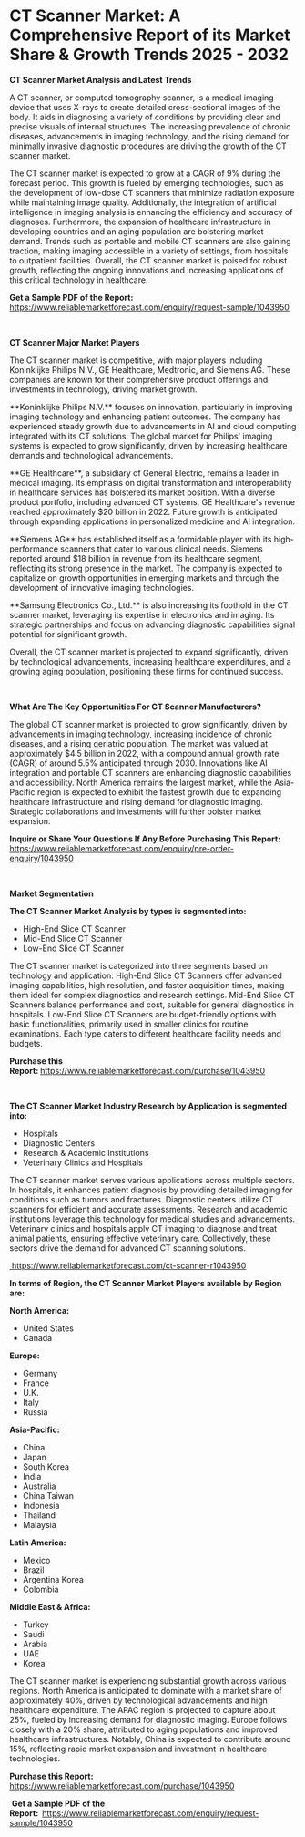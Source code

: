 <p><h1>CT Scanner Market: A Comprehensive Report of its Market Share & Growth Trends 2025 - 2032</h1></p><p><strong>CT Scanner Market Analysis and Latest Trends</strong></p>
<p><p>A CT scanner, or computed tomography scanner, is a medical imaging device that uses X-rays to create detailed cross-sectional images of the body. It aids in diagnosing a variety of conditions by providing clear and precise visuals of internal structures. The increasing prevalence of chronic diseases, advancements in imaging technology, and the rising demand for minimally invasive diagnostic procedures are driving the growth of the CT scanner market.</p><p>The CT scanner market is expected to grow at a CAGR of 9% during the forecast period. This growth is fueled by emerging technologies, such as the development of low-dose CT scanners that minimize radiation exposure while maintaining image quality. Additionally, the integration of artificial intelligence in imaging analysis is enhancing the efficiency and accuracy of diagnoses. Furthermore, the expansion of healthcare infrastructure in developing countries and an aging population are bolstering market demand. Trends such as portable and mobile CT scanners are also gaining traction, making imaging accessible in a variety of settings, from hospitals to outpatient facilities. Overall, the CT scanner market is poised for robust growth, reflecting the ongoing innovations and increasing applications of this critical technology in healthcare.</p></p>
<p><strong>Get a Sample PDF of the Report:&nbsp;</strong> <a href="https://www.reliablemarketforecast.com/enquiry/request-sample/1043950?utm_campaign=2445&utm_medium=2&utm_source=Github&utm_content=ia&utm_term=13042025&utm_id=ct-scanner">https://www.reliablemarketforecast.com/enquiry/request-sample/1043950</a></p>
<p>&nbsp;</p>
<p><strong>CT Scanner Major Market Players</strong></p>
<p><p>The CT scanner market is competitive, with major players including Koninklijke Philips N.V., GE Healthcare, Medtronic, and Siemens AG. These companies are known for their comprehensive product offerings and investments in technology, driving market growth.</p><p>**Koninklijke Philips N.V.** focuses on innovation, particularly in improving imaging technology and enhancing patient outcomes. The company has experienced steady growth due to advancements in AI and cloud computing integrated with its CT solutions. The global market for Philips' imaging systems is expected to grow significantly, driven by increasing healthcare demands and technological advancements.</p><p>**GE Healthcare**, a subsidiary of General Electric, remains a leader in medical imaging. Its emphasis on digital transformation and interoperability in healthcare services has bolstered its market position. With a diverse product portfolio, including advanced CT systems, GE Healthcare's revenue reached approximately $20 billion in 2022. Future growth is anticipated through expanding applications in personalized medicine and AI integration.</p><p>**Siemens AG** has established itself as a formidable player with its high-performance scanners that cater to various clinical needs. Siemens reported around $18 billion in revenue from its healthcare segment, reflecting its strong presence in the market. The company is expected to capitalize on growth opportunities in emerging markets and through the development of innovative imaging technologies.</p><p>**Samsung Electronics Co., Ltd.** is also increasing its foothold in the CT scanner market, leveraging its expertise in electronics and imaging. Its strategic partnerships and focus on advancing diagnostic capabilities signal potential for significant growth.</p><p>Overall, the CT scanner market is projected to expand significantly, driven by technological advancements, increasing healthcare expenditures, and a growing aging population, positioning these firms for continued success.</p></p>
<p>&nbsp;</p>
<p><strong>What Are The Key Opportunities For CT Scanner Manufacturers?</strong></p>
<p><p>The global CT scanner market is projected to grow significantly, driven by advancements in imaging technology, increasing incidence of chronic diseases, and a rising geriatric population. The market was valued at approximately $4.5 billion in 2022, with a compound annual growth rate (CAGR) of around 5.5% anticipated through 2030. Innovations like AI integration and portable CT scanners are enhancing diagnostic capabilities and accessibility. North America remains the largest market, while the Asia-Pacific region is expected to exhibit the fastest growth due to expanding healthcare infrastructure and rising demand for diagnostic imaging. Strategic collaborations and investments will further bolster market expansion.</p></p>
<p><strong>Inquire or Share Your Questions If Any Before Purchasing This Report:</strong> <a href="https://www.reliablemarketforecast.com/enquiry/pre-order-enquiry/1043950?utm_campaign=2445&utm_medium=2&utm_source=Github&utm_content=ia&utm_term=13042025&utm_id=ct-scanner">https://www.reliablemarketforecast.com/enquiry/pre-order-enquiry/1043950</a></p>
<p>&nbsp;</p>
<p><strong>Market Segmentation</strong></p>
<p><strong>The CT Scanner Market Analysis by types is segmented into:</strong></p>
<p><ul><li>High-End Slice CT Scanner</li><li>Mid-End Slice CT Scanner</li><li>Low-End Slice CT Scanner</li></ul></p>
<p><p>The CT scanner market is categorized into three segments based on technology and application: High-End Slice CT Scanners offer advanced imaging capabilities, high resolution, and faster acquisition times, making them ideal for complex diagnostics and research settings. Mid-End Slice CT Scanners balance performance and cost, suitable for general diagnostics in hospitals. Low-End Slice CT Scanners are budget-friendly options with basic functionalities, primarily used in smaller clinics for routine examinations. Each type caters to different healthcare facility needs and budgets.</p></p>
<p><strong>Purchase this Report:&nbsp;</strong><a href="https://www.reliablemarketforecast.com/purchase/1043950?utm_campaign=2445&utm_medium=2&utm_source=Github&utm_content=ia&utm_term=13042025&utm_id=ct-scanner">https://www.reliablemarketforecast.com/purchase/1043950</a></p>
<p>&nbsp;</p>
<p><strong>The CT Scanner Market Industry Research by Application is segmented into:</strong></p>
<p><ul><li>Hospitals</li><li>Diagnostic Centers</li><li>Research & Academic Institutions</li><li>Veterinary Clinics and Hospitals</li></ul></p>
<p><p>The CT scanner market serves various applications across multiple sectors. In hospitals, it enhances patient diagnosis by providing detailed imaging for conditions such as tumors and fractures. Diagnostic centers utilize CT scanners for efficient and accurate assessments. Research and academic institutions leverage this technology for medical studies and advancements. Veterinary clinics and hospitals apply CT imaging to diagnose and treat animal patients, ensuring effective veterinary care. Collectively, these sectors drive the demand for advanced CT scanning solutions.</p></p>
<p><a href="https://www.reliablemarketforecast.com/ct-scanner-r1043950?utm_campaign=2445&utm_medium=2&utm_source=Github&utm_content=ia&utm_term=13042025&utm_id=ct-scanner">&nbsp;https://www.reliablemarketforecast.com/ct-scanner-r1043950</a></p>
<p><strong>In terms of Region, the CT Scanner Market Players available by Region are:</strong></p>
<p>
    <p> <strong> North America: </strong>
        <ul>
            <li>United States</li>
            <li>Canada</li>
        </ul>
        </p> 
    <p> <strong> Europe: </strong>
        <ul>
            <li>Germany</li>
            <li>France</li>
            <li>U.K.</li>
            <li>Italy</li>
            <li>Russia</li>
        </ul>
        </p> 
    <p> <strong> Asia-Pacific: </strong>
        <ul>
            <li>China</li>
            <li>Japan</li>
            <li>South Korea</li>
            <li>India</li>
            <li>Australia</li>
            <li>China Taiwan</li>
            <li>Indonesia</li>
            <li>Thailand</li>
            <li>Malaysia</li>
        </ul>
        </p> 
    <p> <strong> Latin America: </strong>
        <ul>
            <li>Mexico</li>
            <li>Brazil</li>
            <li>Argentina Korea</li>
            <li>Colombia</li>
        </ul>
        </p> 
    <p> <strong> Middle East & Africa: </strong>
        <ul>
            <li>Turkey</li>
            <li>Saudi</li>
            <li>Arabia</li>
            <li>UAE</li>
            <li>Korea</li>
        </ul>
    </p>
    </p>
<p><p>The CT scanner market is experiencing substantial growth across various regions. North America is anticipated to dominate with a market share of approximately 40%, driven by technological advancements and high healthcare expenditure. The APAC region is projected to capture about 25%, fueled by increasing demand for diagnostic imaging. Europe follows closely with a 20% share, attributed to aging populations and improved healthcare infrastructures. Notably, China is expected to contribute around 15%, reflecting rapid market expansion and investment in healthcare technologies.</p></p>
<p><strong>Purchase this Report: </strong><a href="https://www.reliablemarketforecast.com/purchase/1043950?utm_campaign=2445&utm_medium=2&utm_source=Github&utm_content=ia&utm_term=13042025&utm_id=ct-scanner">https://www.reliablemarketforecast.com/purchase/1043950</a></p>
<p>&nbsp;<strong>Get a Sample PDF of the Report:&nbsp;&nbsp;</strong><a href="https://www.reliablemarketforecast.com/enquiry/request-sample/1043950?utm_campaign=2445&utm_medium=2&utm_source=Github&utm_content=ia&utm_term=13042025&utm_id=ct-scanner">https://www.reliablemarketforecast.com/enquiry/request-sample/1043950</a></p>
<p><strong></strong></p>
<p><p></p><p></p><p></p></p>